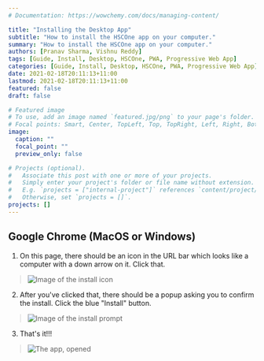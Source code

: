 ```yaml
---
# Documentation: https://wowchemy.com/docs/managing-content/

title: "Installing the Desktop App"
subtitle: "How to install the HSCOne app on your computer."
summary: "How to install the HSCOne app on your computer."
authors: [Pranav Sharma, Vishnu Reddy]
tags: [Guide, Install, Desktop, HSCOne, PWA, Progressive Web App]
categories: [Guide, Install, Desktop, HSCOne, PWA, Progressive Web App]
date: 2021-02-18T20:11:13+11:00
lastmod: 2021-02-18T20:11:13+11:00
featured: false
draft: false

# Featured image
# To use, add an image named `featured.jpg/png` to your page's folder.
# Focal points: Smart, Center, TopLeft, Top, TopRight, Left, Right, BottomLeft, Bottom, BottomRight.
image:
  caption: ""
  focal_point: ""
  preview_only: false

# Projects (optional).
#   Associate this post with one or more of your projects.
#   Simply enter your project's folder or file name without extension.
#   E.g. `projects = ["internal-project"]` references `content/project/deep-learning/index.md`.
#   Otherwise, set `projects = []`.
projects: []
---
```

## Google Chrome (MacOS or Windows)

1. On this page, there should be an icon in the URL bar which looks like a computer with a down arrow on it. Click that.

> ![Image of the install icon](https://cln.sh/FIxITIA0ED95z55VXEgB+)

2. After you've clicked that, there should be a popup asking you to confirm the install. Click the blue "Install" button.

> ![Image of the install prompt](https://cln.sh/7GMl3w9v4eMtSsjc48o3+)

3. That's it!!!

> ![The app, opened](https://cln.sh/ZmbffuMhWJbr5usRDuJP+)
